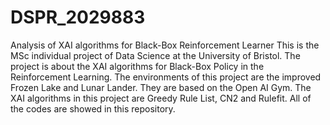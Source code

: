 # DSPR_2029883
Analysis of XAI algorithms for Black-Box Reinforcement Learner
This is the MSc individual project of Data Science at the University of Bristol.
The project is about the XAI algorithms for Black-Box Policy in the Reinforcement Learning. 
The environments of this project are the improved Frozen Lake and Lunar Lander. They are based on the Open AI Gym.
The XAI algorithms in this project are Greedy Rule List, CN2 and Rulefit.
All of the codes are showed in this repository.
